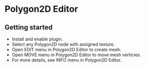 # Polygon2D Editor


## Getting started

- Install and enable plugin.
- Select any Polygon2D node with assigned texture.
- Open EDIT menu in Polygon2D Editor to create mesh.
- Open MOVE menu in Polygon2D Editor to move mesh verticies.
- For more details, see INFO menu in Polygon2D Editor.
